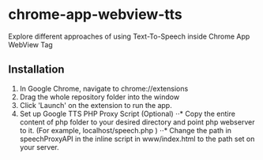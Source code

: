 # chrome-app-webview-tts
Explore different approaches of using Text-To-Speech inside Chrome App WebView Tag

## Installation
1. In Google Chrome, navigate to chrome://extensions
2. Drag the whole repository folder into the window
3. Click 'Launch' on the extension to run the app.
4. Set up Google TTS PHP Proxy Script (Optional)
⋅⋅* Copy the entire content of php folder to your desired directory and point php webserver to it. (For example, localhost/speech.php )
⋅⋅* Change the path in speechProxyAPI in the inline script in www/index.html to the path set on your server.
